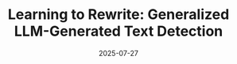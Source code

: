 ---
title: "Learning to Rewrite: Generalized LLM-Generated Text Detection"
collection: manuscripts
permalink: /manuscripts/2025-07-27-Text-LLM-Detection
date: 2025-07-27
venue: ''
paperurl: 'https://arxiv.org/abs/2408.04237'
citation: 'Wei Hao, Ran Li, Weiliang Zhao, Junfeng Yang, and Chengzhi Mao. &quot;Learning to Rewrite: Generalized LLM-Generated Text Detection&quot;, arXiv preprint arXiv:2408.04237 (committed to ACL 2025).'
---